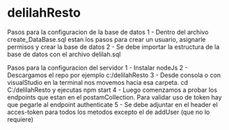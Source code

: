 # delilahResto

Pasos para la configuracion de la base de datos
1 - Dentro del archivo create_DataBase.sql estan los pasos para crear un usuario, asignarle permisos y crear la base de datos
2 - Se debe importar la estructura de la base de datos con el archivo delilah.sql

Pasos para la configuracion del servidor
1 - Instalar nodeJs
2 - Descargamos el repo por ejemplo c:/delilahResto
3 - Desde consola o con visualStudio en la terminal nos movemos hacia esa carpeta. cd C:/delilahResto y ejecutas npm start
4 - Luego comenzamos a probar los endpoints que estan en el postamCollection. Para validar uso de token hay que pegarle al endpoint authenticate
5 - Se debe adjuntar en el header el acces-token para todos los metodos excepto el de addUser (que no lo requiere)